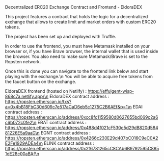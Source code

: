 Decentralized ERC20 Exchange Contract and Frontend - EldoraDEX

This project features a contract that holds the logic for a decentralized exchange that allows to create limit and market orders with custom ERC20 tokens.

The project has been set up and deployed with Truffle.

In order to use the frontend, you must have Metamask installed on your browser or, if you have Brave browser, the internal wallet that is used inside the browser.
You also need to make sure Metamask/Brave is set to the Ropsten network.

Once this is done you can navigate to the frontend link below and start playing with the exchange.\n
You will be able to acquire free tokens from the faucet button on the exchange.


EldoraDEX frontend (hosted on Netlify) : https://effulgent-wisp-868c7a.netlify.app/\n
EldoraDEX contract address : https://ropsten.etherscan.io/txs?a=0x4bB18FbC30d609c7e517aCaD6eb5c1275C2B6AEf&p=1\n
EDAI contract address : https://ropsten.etherscan.io/address/0xcc8fc1159580d0627655bd069c2a6c6b072c0fe2\n
EBAT contract address : https://ropsten.etherscan.io/address/0x488d4f021cF530e5d29dB820d58481226E5a9aaD\n
EGNT contract address : https://ropsten.etherscan.io/address/0x4266c230E29d407bC016C9eC0A2E2Fe1929ADEa4\n
ELINK contract address : https://ropsten.etherscan.io/address/0x2f6781265cC8CAb6B9792595C8851dE28c00aBAf\n
